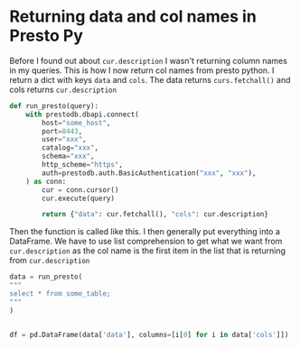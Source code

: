 # Returning data and col names in Presto Py

Before I found out about `cur.description` I wasn't returning column names in my queries. This is how I now return col names from presto python. I return a dict with keys `data` and `cols`. The data returns `curs.fetchall()` and cols returns `cur.description`

```python
def run_presto(query):
    with prestodb.dbapi.connect(
        host="some_host",
        port=8443,
        user="xxx",
        catalog="xxx",
        schema="xxx",
        http_scheme="https",
        auth=prestodb.auth.BasicAuthentication("xxx", "xxx"),
    ) as conn:
        cur = conn.cursor()
        cur.execute(query)

        return {"data": cur.fetchall(), "cols": cur.description}
```

Then the function is called like this. I then generally put everything into a DataFrame. We have to use list comprehension to get what we want from `cur.description` as the col name is the first item in the list that is returning from `cur.description`

```python
data = run_presto(
"""
select * from some_table;
"""
)


df = pd.DataFrame(data['data'], columns=[i[0] for i in data['cols']])
```
